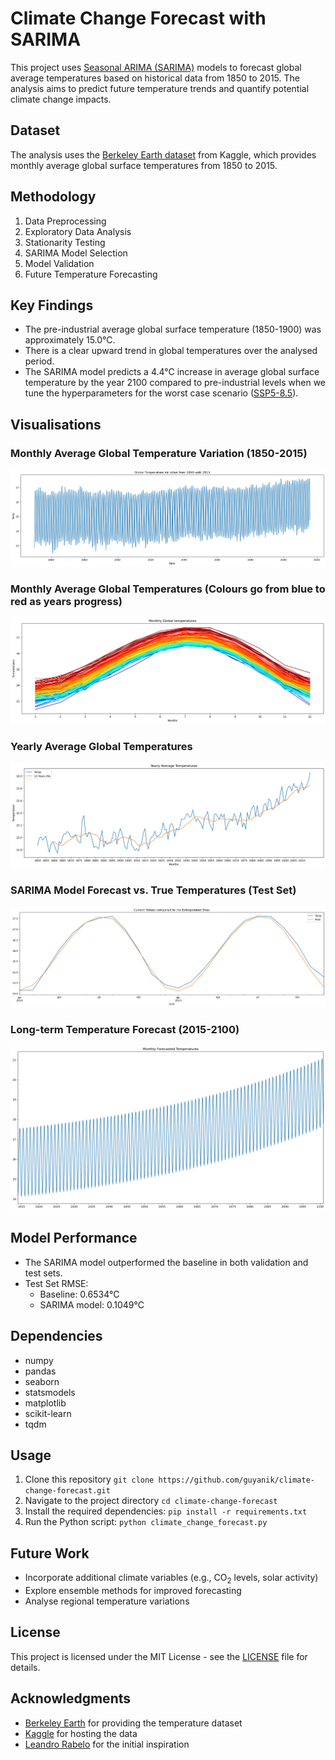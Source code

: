 # Climate Change Forecast with SARIMA

This project uses [Seasonal ARIMA (SARIMA)](https://online.stat.psu.edu/stat510/lesson/4/4.1) models to forecast global average temperatures based on historical data from 1850 to 2015. The analysis aims to predict future temperature trends and quantify potential climate change impacts.

## Dataset

The analysis uses the [Berkeley Earth dataset](https://www.kaggle.com/datasets/berkeleyearth/climate-change-earth-surface-temperature-data) from Kaggle, which provides monthly average global surface temperatures from 1850 to 2015.

## Methodology

1. Data Preprocessing
2. Exploratory Data Analysis
3. Stationarity Testing
4. SARIMA Model Selection
5. Model Validation
6. Future Temperature Forecasting

## Key Findings

- The pre-industrial average global surface temperature (1850-1900) was approximately 15.0°C.
- There is a clear upward trend in global temperatures over the analysed period.
- The SARIMA model predicts a 4.4°C increase in average global surface temperature by the year 2100 compared to pre-industrial levels when we tune the hyperparameters for the worst case scenario ([SSP5-8.5](https://www.ipcc.ch/report/ar6/wg1/downloads/report/IPCC_AR6_WGI_SPM.pdf)).

## Visualisations

### Monthly Average Global Temperature Variation (1850-2015)
![Global Temperature Variation](images/global_temp_variation.png)

### Monthly Average Global Temperatures (Colours go from blue to red as years progress)
![Monthly Global Temperatures](images/monthly_global_temps.png)

### Yearly Average Global Temperatures
![Yearly Average Temperatures](images/yearly_avg_temps.png)

### SARIMA Model Forecast vs. True Temperatures (Test Set)
![SARIMA Forecast vs Actual](images/sarima_forecast_vs_actual.png)

### Long-term Temperature Forecast (2015-2100)
![Long-term Temperature Forecast](images/long_term_forecast.png)

## Model Performance

- The SARIMA model outperformed the baseline in both validation and test sets.
- Test Set RMSE:
  - Baseline: 0.6534°C
  - SARIMA model: 0.1049°C

## Dependencies

- numpy
- pandas
- seaborn
- statsmodels
- matplotlib
- scikit-learn
- tqdm

## Usage

1. Clone this repository `git clone https://github.com/guyanik/climate-change-forecast.git`
2. Navigate to the project directory `cd climate-change-forecast`
2. Install the required dependencies: `pip install -r requirements.txt`
3. Run the Python script: `python climate_change_forecast.py`

## Future Work

- Incorporate additional climate variables (e.g., CO<sub>2</sub> levels, solar activity)
- Explore ensemble methods for improved forecasting
- Analyse regional temperature variations

## License

This project is licensed under the MIT License - see the [LICENSE](LICENSE) file for details.

## Acknowledgments

- [Berkeley Earth](https://berkeleyearth.org/) for providing the temperature dataset
- [Kaggle](https://www.kaggle.com/) for hosting the data
- [Leandro Rabelo](https://www.kaggle.com/code/leandrovrabelo/climate-change-forecast-sarima-model/notebook) for the initial inspiration